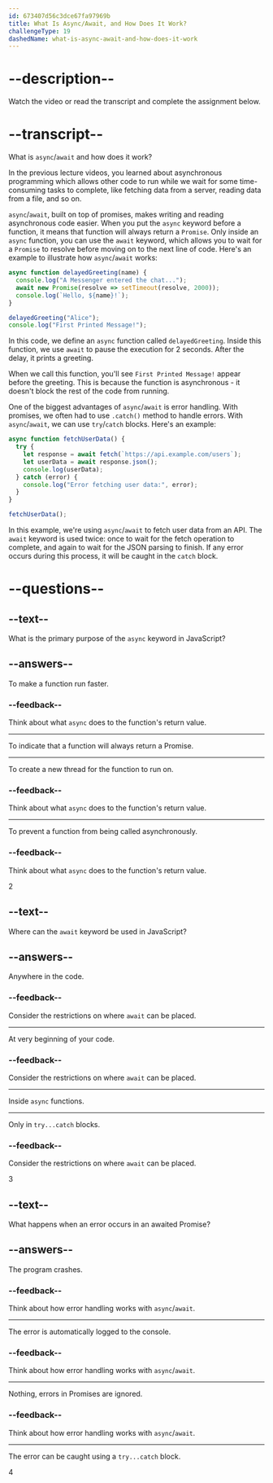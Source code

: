 ```yaml
---
id: 673407d56c3dce67fa97969b
title: What Is Async/Await, and How Does It Work?
challengeType: 19
dashedName: what-is-async-await-and-how-does-it-work
---
```


# --description--

Watch the video or read the transcript and complete the assignment below.

# --transcript--

What is `async`/`await` and how does it work?

In the previous lecture videos, you learned about asynchronous programming which allows other code to run while we wait for some time-consuming tasks to complete, like fetching data from a server, reading data from a file, and so on.

`async`/`await`, built on top of promises, makes writing and reading asynchronous code easier. When you put the `async` keyword before a function, it means that function will always return a `Promise`. Only inside an `async` function, you can use the `await` keyword, which allows you to wait for a `Promise` to resolve before moving on to the next line of code. Here's an example to illustrate how `async`/`await` works:

```js
async function delayedGreeting(name) {
  console.log("A Messenger entered the chat...");
  await new Promise(resolve => setTimeout(resolve, 2000));
  console.log(`Hello, ${name}!`);
}

delayedGreeting("Alice");
console.log("First Printed Message!");
```

In this code, we define an `async` function called `delayedGreeting`. Inside this function, we use `await` to pause the execution for 2 seconds. After the delay, it prints a greeting. 

When we call this function, you'll see `First Printed Message!` appear before the greeting. This is because the function is asynchronous - it doesn't block the rest of the code from running.

One of the biggest advantages of `async`/`await` is error handling. With promises, we often had to use `.catch()` method to handle errors. With `async`/`await`, we can use `try`/`catch` blocks. Here's an example:

```js
async function fetchUserData() {
  try {
    let response = await fetch(`https://api.example.com/users`);
    let userData = await response.json();
    console.log(userData);
  } catch (error) {
    console.log("Error fetching user data:", error);
  }
}

fetchUserData();
```

In this example, we're using `async`/`await` to fetch user data from an API. The `await` keyword is used twice: once to wait for the fetch operation to complete, and again to wait for the JSON parsing to finish. If any error occurs during this process, it will be caught in the `catch` block.

# --questions--

## --text--

What is the primary purpose of the `async` keyword in JavaScript?

## --answers--

To make a function run faster.

### --feedback--

Think about what `async` does to the function's return value.

---

To indicate that a function will always return a Promise.

---

To create a new thread for the function to run on.

### --feedback--

Think about what `async` does to the function's return value.

---

To prevent a function from being called asynchronously.

### --feedback--

Think about what `async` does to the function's return value.


2

## --text--

Where can the `await` keyword be used in JavaScript?

## --answers--

Anywhere in the code.

### --feedback--

Consider the restrictions on where `await` can be placed.

---

At very beginning of your code.

### --feedback--

Consider the restrictions on where `await` can be placed.

---

Inside `async` functions.

---

Only in `try...catch` blocks.

### --feedback--

Consider the restrictions on where `await` can be placed.


3

## --text--

What happens when an error occurs in an awaited Promise?

## --answers--

The program crashes.

### --feedback--

Think about how error handling works with `async`/`await`.

---

The error is automatically logged to the console.

### --feedback--

Think about how error handling works with `async`/`await`.

---

Nothing, errors in Promises are ignored.

### --feedback--

Think about how error handling works with `async`/`await`.

---

The error can be caught using a `try...catch` block.


4
